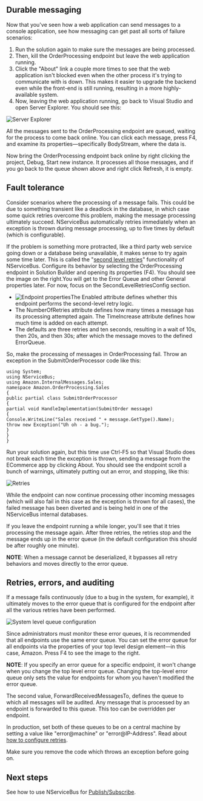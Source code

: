 <!--
title: "Getting Started - Fault Tolerance"
tags: 
-->
Durable messaging
-----------------

Now that you've seen how a web application can send messages to a console application, see how messaging can get past all sorts of failure scenarios:

1.  Run the solution again to make sure the messages are being
    processed.
2.  Then, kill the OrderProcessing endpoint but leave the web
    application running.
3.  Click the "About" link a couple more times to see that the web
    application isn't blocked even when the other process it's trying to
    communicate with is down. This makes it easier to upgrade the
    backend even while the front-end is still running, resulting in a
    more highly-available system.
4.  Now, leaving the web application running, go back to Visual Studio
    and open Server Explorer. You should see this:

![Server Explorer](https://particular.blob.core.windows.net/media/Default/images/GettingStarted8.jpg)

All the messages sent to the OrderProcessing endpoint are queued, waiting for the process to come back online. You can click each message, press F4, and examine its properties—specifically BodyStream, where the data is.

Now bring the OrderProcessing endpoint back online by right clicking the project, Debug, Start new instance. It processes all those messages, and if you go back to the queue shown above and right click Refresh, it is empty.

Fault tolerance
---------------

Consider scenarios where the processing of a message fails. This could be due to something transient like a deadlock in the database, in which case some quick retries overcome this problem, making the message processing ultimately succeed. NServiceBus automatically retries immediately when an exception is thrown during message processing, up to five times by default (which is configurable).

If the problem is something more protracted, like a third party web service going down or a database being unavailable, it makes sense to try again some time later. This is called the "[second level retries](second-level-retries)" functionality of NServiceBus. Configure its behavior by selecting the OrderProcessing endpoint in Solution Builder and opening its properties (F4). You should see the image on the right.You will get to the Error Queue and other General properties later. For now, focus on the SecondLevelRetriesConfig section.

-   ![Endpoint
    properties](https://particular.blob.core.windows.net/media/Default/images/GettingStarted8.5.jpg)The
    Enabled attribute defines whether this endpoint performs the
    second-level retry logic.
-   The NumberOfRetries attribute defines how many times a message has
    its processing attempted again. The TimeIncrease attribute defines
    how much time is added on each attempt.
-   The defaults are three retries and ten seconds, resulting in a wait
    of 10s, then 20s, and then 30s; after which the message moves to the
    defined ErrorQueue.

So, make the processing of messages in OrderProcessing fail. Throw an exception in the SubmitOrderProcessor code like this:


    using System;
    using NServiceBus;
    using Amazon.InternalMessages.Sales;
    namespace Amazon.OrderProcessing.Sales
    {
    public partial class SubmitOrderProcessor
    {        
    partial void HandleImplementation(SubmitOrder message)
    {
    Console.WriteLine("Sales received " + message.GetType().Name);
    throw new Exception("Uh oh - a bug.");
    }
    }
    }


Run your solution again, but this time use Ctrl-F5 so that Visual Studio does not break each time the exception is thrown, sending a message from the ECommerce app by clicking About. You should see the endpoint scroll a bunch of warnings, ultimately putting out an error, and stopping, like this:

![Retries](https://particular.blob.core.windows.net/media/Default/images/GettingStarted9.png)

While the endpoint can now continue processing other incoming messages
(which will also fail in this case as the exception is thrown for all cases), the failed message has been diverted and is being held in one of the NServiceBus internal databases.

If you leave the endpoint running a while longer, you'll see that it tries processing the message again. After three retries, the retries stop and the message ends up in the error queue (in the default configuration this should be after roughly one minute).

**NOTE**: When a message cannot be deserialized, it bypasses all retry behaviors and moves directly to the error queue.

Retries, errors, and auditing
-----------------------------

If a message fails continuously (due to a bug in the system, for example), it ultimately moves to the error queue that is configured for the endpoint after all the various retries have been performed.

![System level queue configuration](https://particular.blob.core.windows.net/media/Default/images/GettingStarted10.png)

Since administrators must monitor these error queues, it is recommended that all endpoints use the same error queue. You can set the error queue for all endpoints via the properties of your top level design element—in this case, Amazon. Press F4 to see the image to the right.

**NOTE**: If you specify an error queue for a specific endpoint, it won't change when you change the top level error queue. Changing the top-level error queue only sets the value for endpoints for whom you haven't modified the error queue.

The second value, ForwardReceivedMessagesTo, defines the queue to which all messages will be audited. Any message that is processed by an endpoint is forwarded to this queue. This too can be overridden per endpoint.

In production, set both of these queues to be on a central machine by setting a value like "error@machine" or "error@IP-Address". Read about
[how to configure retries](second-level-retries).

Make sure you remove the code which throws an exception before going on.

Next steps
----------

See how to use NServiceBus for
[Publish/Subscribe](getting-started---publish-subscribe-communication).

